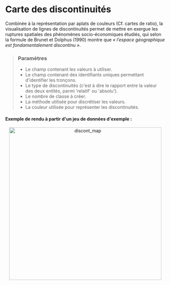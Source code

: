 # Carte des discontinuités


Combinée à la représentation par aplats de couleurs (Cf. cartes de ratio), la visualisation de lignes de discontinuités permet de mettre en exergue les ruptures spatiales des phénomènes socio-économiques étudiés, qui selon la formule de Brunet et Dolphus (1990) montre que *« l’espace géographique est fondamentalement discontinu »*.

> ### Paramètres
> * Le champ contenant les valeurs à utiliser.
> * Le champ contenant des identifiants uniques permettant d'identifier les tronçons.
> * Le type de discontinuités (c'est à dire le rapport entre la valeur des deux entités, parmi 'relatif' ou 'absolu').
> * Le nombre de classe à créer.
> * La méthode utilisée pour discrétiser les valeurs.
> * La couleur utilisée pour représenter les discontinuités.


#### Exemple de rendu à partir d'un jeu de données d'exemple :

<p style="text-align: center;">
<img src="img/discont.png" alt="discont_map" style="width: 480px;"/>
</p>

